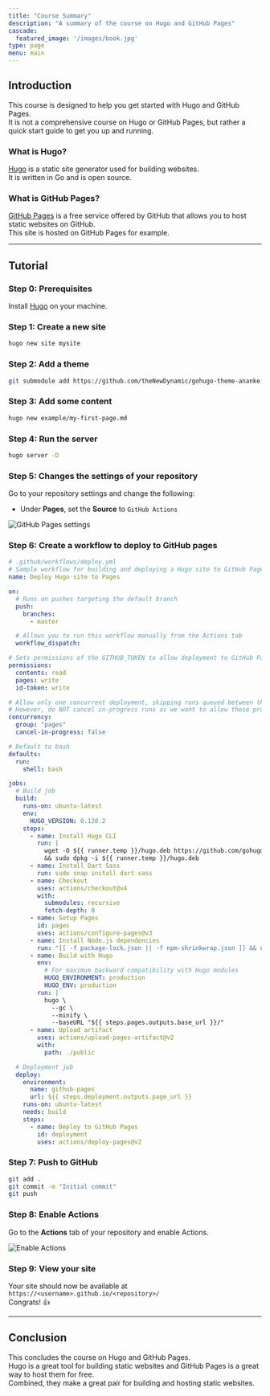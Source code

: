 ```yaml
---
title: "Course Summary"
description: "A summary of the course on Hugo and GitHub Pages"
cascade:
  featured_image: '/images/book.jpg'
type: page
menu: main
---
```


## Introduction

This course is designed to help you get started with Hugo and GitHub Pages.  
It is not a comprehensive course on Hugo or GitHub Pages, but rather a quick start guide to get you up and running.

### What is Hugo?

[Hugo](https://gohugo.io/) is a static site generator used for building websites.  
It is written in Go and is open source.

### What is GitHub Pages?

[GitHub Pages](https://pages.github.com/) is a free service offered by GitHub that allows you to host static websites on
GitHub.  
This site is hosted on GitHub Pages for example.

---

## Tutorial

### Step 0: Prerequisites

Install [Hugo](https://gohugo.io/getting-started/installing/) on your machine.

### Step 1: Create a new site

```bash
hugo new site mysite
```

### Step 2: Add a theme

```bash
git submodule add https://github.com/theNewDynamic/gohugo-theme-ananke.git
```

### Step 3: Add some content

```bash
hugo new example/my-first-page.md
```

### Step 4: Run the server

```bash
hugo server -D
```

### Step 5: Changes the settings of your repository

Go to your repository settings and change the following:

- Under **Pages**, set the **Source** to `GitHub Actions`

![GitHub Pages settings](https://gohugo.io/hosting-and-deployment/hosting-on-github/gh-pages-2.png)

### Step 6: Create a workflow to deploy to GitHub pages

```yaml
# .github/workflows/deploy.yml
# Sample workflow for building and deploying a Hugo site to GitHub Pages
name: Deploy Hugo site to Pages

on:
  # Runs on pushes targeting the default branch
  push:
    branches:
      - master

  # Allows you to run this workflow manually from the Actions tab
  workflow_dispatch:

# Sets permissions of the GITHUB_TOKEN to allow deployment to GitHub Pages
permissions:
  contents: read
  pages: write
  id-token: write

# Allow only one concurrent deployment, skipping runs queued between the run in-progress and latest queued.
# However, do NOT cancel in-progress runs as we want to allow these production deployments to complete.
concurrency:
  group: "pages"
  cancel-in-progress: false

# Default to bash
defaults:
  run:
    shell: bash

jobs:
  # Build job
  build:
    runs-on: ubuntu-latest
    env:
      HUGO_VERSION: 0.120.2
    steps:
      - name: Install Hugo CLI
        run: |
          wget -O ${{ runner.temp }}/hugo.deb https://github.com/gohugoio/hugo/releases/download/v${HUGO_VERSION}/hugo_extended_${HUGO_VERSION}_linux-amd64.deb \
          && sudo dpkg -i ${{ runner.temp }}/hugo.deb
      - name: Install Dart Sass
        run: sudo snap install dart-sass
      - name: Checkout
        uses: actions/checkout@v4
        with:
          submodules: recursive
          fetch-depth: 0
      - name: Setup Pages
        id: pages
        uses: actions/configure-pages@v3
      - name: Install Node.js dependencies
        run: "[[ -f package-lock.json || -f npm-shrinkwrap.json ]] && npm ci || true"
      - name: Build with Hugo
        env:
          # For maximum backward compatibility with Hugo modules
          HUGO_ENVIRONMENT: production
          HUGO_ENV: production
        run: |
          hugo \
            --gc \
            --minify \
            --baseURL "${{ steps.pages.outputs.base_url }}/"
      - name: Upload artifact
        uses: actions/upload-pages-artifact@v2
        with:
          path: ./public

  # Deployment job
  deploy:
    environment:
      name: github-pages
      url: ${{ steps.deployment.outputs.page_url }}
    runs-on: ubuntu-latest
    needs: build
    steps:
      - name: Deploy to GitHub Pages
        id: deployment
        uses: actions/deploy-pages@v2


```

### Step 7: Push to GitHub

```bash
git add .
git commit -m "Initial commit"
git push
```

### Step 8: Enable Actions

Go to the **Actions** tab of your repository and enable Actions.

![Enable Actions](https://gohugo.io/hosting-and-deployment/hosting-on-github/gh-pages-3.png)

### Step 9: View your site

Your site should now be available at `https://<username>.github.io/<repository>/`  
Congrats! 👍

---

## Conclusion

This concludes the course on Hugo and GitHub Pages.  
Hugo is a great tool for building static websites and GitHub Pages is a great way to host them for free.  
Combined, they make a great pair for building and hosting static websites.
